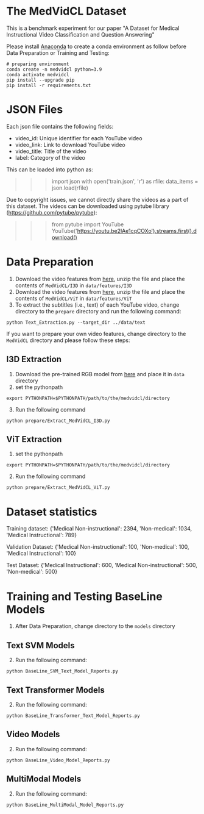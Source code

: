 # The MedVidCL Dataset

This is a benchmark experiment for our paper "A Dataset for Medical Instructional Video Classification and Question Answering" 

Please install [Anaconda](https://www.anaconda.com/distribution/) to create a conda environment as follow before Data Preparation or Training and Testing:
```shell script
# preparing environment
conda create -n medvidcl python=3.9
conda activate medvidcl
pip install --upgrade pip
pip install -r requirements.txt
```

# JSON Files

Each json file contains the following fields:

- video_id:
Unique identifier for each YouTube video
- video_link:
Link to download YouTube video
- video_title:
Title of the video
- label:
Category of the video



This can be loaded into python as:

>>> import json
>>> with open('train.json', 'r') as rfile:
>>>     data_items = json.load(rfile)


Due to copyright issues, we cannot directly share the videos as a part of this dataset. The videos can be downloaded using pytube library (https://github.com/pytube/pytube):

>>> from pytube import YouTube
>>> YouTube('https://youtu.be2lAe1cqCOXo').streams.first().download()

# Data Preparation

1) Download the video features from [here](https://bionlp.nlm.nih.gov/), unzip the file and place the contents of `MedVidCL/I3D` in `data/features/I3D`
2) Download the video features from [here](https://bionlp.nlm.nih.gov/), unzip the file and place the contents of `MedVidCL/ViT` in `data/features/ViT`
3) To extract the subtitles (i.e., text) of each YouTube video, change directory to the `prepare` directory and run the following command:

``python Text_Extraction.py --target_dir ../data/text
``

If you want to prepare your own video features, change directory to the `MedVidCL` directory and please follow these steps:

## I3D Extraction
1) Download the pre-trained RGB model from [here](https://github.com/piergiaj/pytorch-i3d/blob/master/models/rgb_imagenet.pt) and place it in `data` directory
2) set the pythonpath
```shell script
export PYTHONPATH=$PYTHONPATH/path/to/the/medvidcl/directory
```
3) Run the following command

``python prepare/Extract_MedVidCL_I3D.py
``

## ViT Extraction
1) set the pythonpath
```shell script
export PYTHONPATH=$PYTHONPATH/path/to/the/medvidcl/directory
```
2) Run the following command

``python prepare/Extract_MedVidCL_ViT.py
``

# Dataset statistics
Training dataset:
{'Medical Non-instructional': 2394, 'Non-medical': 1034, 'Medical Instructional': 789}

Validation Dataset:
{'Medical Non-instructional': 100, 'Non-medical': 100, 'Medical Instructional': 100}

Test Dataset:
{'Medical Instructional': 600, 'Medical Non-instructional': 500, 'Non-medical': 500}

# Training and Testing BaseLine Models

1) After Data Preparation, change directory to the `models` directory

## Text SVM Models
2) Run the following command:

``python BaseLine_SVM_Text_Model_Reports.py
``

## Text Transformer Models
2) Run the following command:

``python BaseLine_Transformer_Text_Model_Reports.py
``

## Video Models
2) Run the following command:

``python BaseLine_Video_Model_Reports.py
``

## MultiModal Models
2) Run the following command:

``python BaseLine_MultiModal_Model_Reports.py
``
